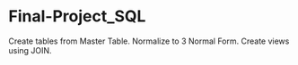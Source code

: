 # Final-Project_SQL
Create tables from Master Table. Normalize to 3 Normal Form. Create views using JOIN.
